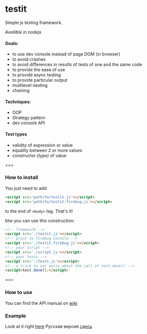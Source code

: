 testit
===================

Simple js testing framework.

*Availible in nodejs*

#### Goals:
  + to use dev console instead of page DOM (in browser)
  + to avoid crashes
  + to avoid differences in results of tests of one and the same code
  + to provide the ease of use
  + to provide async testing
  + to provide particular output
  + multilevel nesting
  + chaining


#### Techniques:
  + OOP
  + Strategy pattern
  + dev console API

#### Test types
  + validity of expression or value
  + equality between 2 or more values
  + constructor *(type)* of value

===

### How to install
You just need to add 
```html
<script src='path/to/testit.js'></script>
<script src='path/to/testit-firebug.js'></script>
```
to the end of  `<body>` tag. That's it!

btw you can use this construction:
```html
<!-- framework -->
<script src='./testit.js'></script>
<!-- print to firebug console -->
<script src='./testit-firebug.js'></script>
<!-- your script -->
<script src='./script.js'></script>
<!-- your tests -->
<script src='./tests.js'></script>
<!-- a trick to not worry about the call of test.done() -->
<script>test.done();</script>
```

===

### How to use
You can find the API manual on [wiki](https://github.com/titulus/testit/wiki/API)

### Example
Look at it right [here](http://titulus.github.io/testit/)
Русская версия [сдесь](http://titulus.github.io/testit/RU/)
